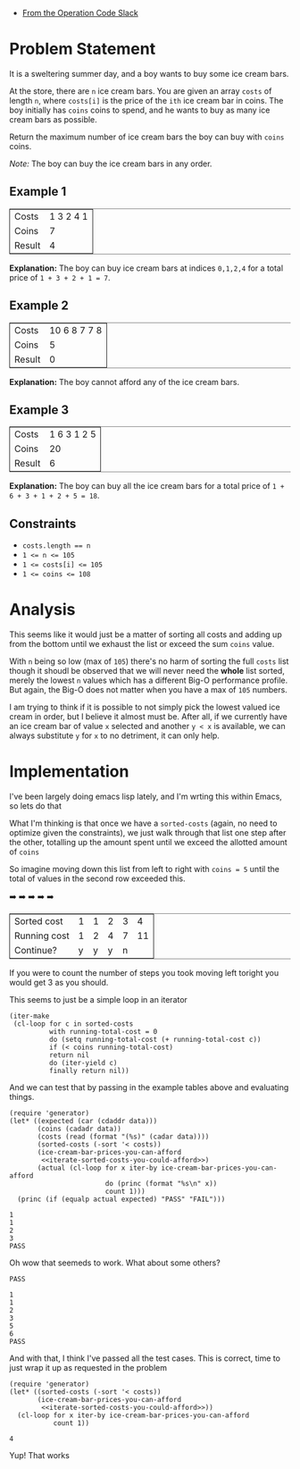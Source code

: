 -   [From the Operation Code Slack](https://operation-code.slack.com/archives/C7JMZ5LAV/p1673011098106419)


# Problem Statement

It is a sweltering summer day, and a boy wants to buy some ice cream bars.

At the store, there are `n` ice cream bars. You are given an array `costs` of length `n`, where `costs[i]` is the price of the `ith` ice cream bar in coins. The boy initially has `coins` coins to spend, and he wants to buy as many ice cream bars as possible.

Return the maximum number of ice cream bars the boy can buy with `coins` coins.

*Note:* The boy can buy the ice cream bars in any order.


## Example 1

<table id="org7c7d319" border="2" cellspacing="0" cellpadding="6" rules="groups" frame="hsides">


<colgroup>
<col  class="org-left" />

<col  class="org-right" />
</colgroup>
<tbody>
<tr>
<td class="org-left">Costs</td>
<td class="org-right">1 3 2 4 1</td>
</tr>


<tr>
<td class="org-left">Coins</td>
<td class="org-right">7</td>
</tr>


<tr>
<td class="org-left">Result</td>
<td class="org-right">4</td>
</tr>
</tbody>
</table>

**Explanation:** The boy can buy ice cream bars at indices `0,1,2,4` for a total price of `1 + 3 + 2 + 1 = 7`.


## Example 2

<table id="org3ff3a39" border="2" cellspacing="0" cellpadding="6" rules="groups" frame="hsides">


<colgroup>
<col  class="org-left" />

<col  class="org-right" />
</colgroup>
<tbody>
<tr>
<td class="org-left">Costs</td>
<td class="org-right">10 6 8 7 7 8</td>
</tr>


<tr>
<td class="org-left">Coins</td>
<td class="org-right">5</td>
</tr>


<tr>
<td class="org-left">Result</td>
<td class="org-right">0</td>
</tr>
</tbody>
</table>

**Explanation:** The boy cannot afford any of the ice cream bars.


## Example 3

<table id="orga38d3ff" border="2" cellspacing="0" cellpadding="6" rules="groups" frame="hsides">


<colgroup>
<col  class="org-left" />

<col  class="org-right" />
</colgroup>
<tbody>
<tr>
<td class="org-left">Costs</td>
<td class="org-right">1 6 3 1 2 5</td>
</tr>


<tr>
<td class="org-left">Coins</td>
<td class="org-right">20</td>
</tr>


<tr>
<td class="org-left">Result</td>
<td class="org-right">6</td>
</tr>
</tbody>
</table>

**Explanation:** The boy can buy all the ice cream bars for a total price of `1 + 6 + 3 + 1 + 2 + 5 = 18`.


## Constraints

-   `costs.length == n`
-   `1 <= n <= 105`
-   `1 <= costs[i] <= 105`
-   `1 <= coins <= 108`


# Analysis

This seems like it would just be a matter of sorting all costs and adding up from the bottom until we exhaust the list or exceed the sum `coins` value.

With `n` being so low (max of `105`) there's no harm of sorting the full `costs` list though it shoudl be observed that we will never need the **whole** list sorted, merely the lowest `n` values which has a different Big-O performance profile. But again, the Big-O does not matter when you have a max of `105` numbers.

I am trying to think if it is possible to not simply pick the lowest valued ice cream in order, but I believe it almost must be. After all, if we currently have an ice cream bar of value `x` selected and another `y < x` is available, we can always substitute `y` for `x` to no detriment, it can only help.


# Implementation

I've been largely doing emacs lisp lately, and I'm wrting this within Emacs, so lets do that

What I'm thinking is that once we have a `sorted-costs` (again, no need to optimize given the constraints), we just walk through that list one step after the other, totalling up the amount spent until we exceed the allotted amount of `coins`

So imagine moving down this list from left to right with `coins = 5` until the total of values in the second row exceeded this.

➡️ ➡️ ➡️ ➡️ ➡️

<table border="2" cellspacing="0" cellpadding="6" rules="groups" frame="hsides">


<colgroup>
<col  class="org-left" />

<col  class="org-right" />

<col  class="org-right" />

<col  class="org-right" />

<col  class="org-right" />

<col  class="org-right" />
</colgroup>
<tbody>
<tr>
<td class="org-left">Sorted cost</td>
<td class="org-right">1</td>
<td class="org-right">1</td>
<td class="org-right">2</td>
<td class="org-right">3</td>
<td class="org-right">4</td>
</tr>


<tr>
<td class="org-left">Running cost</td>
<td class="org-right">1</td>
<td class="org-right">2</td>
<td class="org-right">4</td>
<td class="org-right">7</td>
<td class="org-right">11</td>
</tr>


<tr>
<td class="org-left">Continue?</td>
<td class="org-right">y</td>
<td class="org-right">y</td>
<td class="org-right">y</td>
<td class="org-right">n</td>
<td class="org-right">&#xa0;</td>
</tr>
</tbody>
</table>

If you were to count the number of steps you took moving left toright you would get 3 as you should.

This seems to just be a simple loop in an iterator

    (iter-make
     (cl-loop for c in sorted-costs
              with running-total-cost = 0
              do (setq running-total-cost (+ running-total-cost c))
              if (< coins running-total-cost)
              return nil
              do (iter-yield c)
              finally return nil))

And we can test that by passing in the example tables above and evaluating things.

    (require 'generator)
    (let* ((expected (car (cdaddr data)))
           (coins (cadadr data))
           (costs (read (format "(%s)" (cadar data))))
           (sorted-costs (-sort '< costs))
           (ice-cream-bar-prices-you-can-afford
            <<iterate-sorted-costs-you-could-afford>>)
           (actual (cl-loop for x iter-by ice-cream-bar-prices-you-can-afford
                            do (princ (format "%s\n" x))
                            count 1)))
      (princ (if (equalp actual expected) "PASS" "FAIL")))

    1
    1
    2
    3
    PASS

Oh wow that seemeds to work. What about some others?

    PASS

    1
    1
    2
    3
    5
    6
    PASS

And with that, I think I've passed all the test cases. This is correct, time to just wrap it up as requested in the problem

    (require 'generator)
    (let* ((sorted-costs (-sort '< costs))
           (ice-cream-bar-prices-you-can-afford
            <<iterate-sorted-costs-you-could-afford>>))
      (cl-loop for x iter-by ice-cream-bar-prices-you-can-afford
               count 1))

    4

Yup! That works


